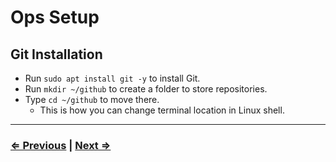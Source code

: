 # Ops Setup

## Git Installation

- Run `sudo apt install git -y` to install Git.
- Run `mkdir ~/github` to create a folder to store repositories.
- Type `cd ~/github` to move there.
  - This is how you can change terminal location in Linux shell.
---

### [⇐ Previous](./3-ip.md) | [Next ⇒](./5-virtualbox.md)
